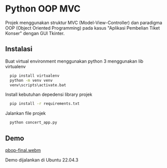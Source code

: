 
# Python OOP MVC

Projek menggunakan struktur MVC (Model-View-Controller) dan paradigma OOP (Object Oriented Programming) pada kasus "Aplikasi Pembelian Tiket Konser" dengan GUI Tkinter.



## Instalasi

Buat virtual environment menggunakan python 3 menggunakan lib virtualenv

```bash
  pip install virtualenv
  python -m venv venv
  venv\scripts\activate.bat
```
Install kebutuhan depedensi library projek


```bash
  pip install -r requirements.txt
```
Jalankan file projek

```bash
  python concert_app.py
```
## Demo

[pbop-final.webm](https://github.com/aliepratama/kuliah-pbop-final/assets/102345023/d6368c71-d5ff-4b41-9173-6b87af9c563f)

Demo dijalankan di Ubuntu 22.04.3
